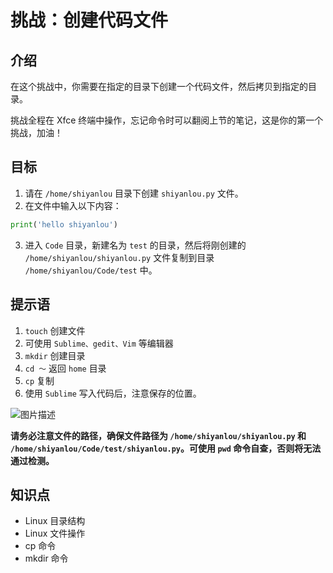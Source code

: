 # 挑战：创建代码文件

## 介绍

在这个挑战中，你需要在指定的目录下创建一个代码文件，然后拷贝到指定的目录。

挑战全程在 Xfce 终端中操作，忘记命令时可以翻阅上节的笔记，这是你的第一个挑战，加油！

## 目标

1. 请在 `/home/shiyanlou` 目录下创建 `shiyanlou.py` 文件。
2. 在文件中输入以下内容：

```python
print('hello shiyanlou')
```

3. 进入 `Code` 目录，新建名为 `test` 的目录，然后将刚创建的 `/home/shiyanlou/shiyanlou.py` 文件复制到目录 `/home/shiyanlou/Code/test` 中。

## 提示语

1. `touch` 创建文件
2. 可使用 `Sublime、gedit、Vim` 等编辑器
3. `mkdir` 创建目录
4. `cd ～` 返回 `home` 目录
5. `cp` 复制
6. 使用 `Sublime` 写入代码后，注意保存的位置。

![图片描述](https://doc.shiyanlou.com/courses/uid8504-20190712-1562904376758)

**请务必注意文件的路径，确保文件路径为 `/home/shiyanlou/shiyanlou.py` 和 `/home/shiyanlou/Code/test/shiyanlou.py`。可使用 `pwd` 命令自查，否则将无法通过检测。**

## 知识点

- Linux 目录结构
- Linux 文件操作
- cp 命令
- mkdir 命令